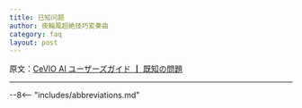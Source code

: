 ```yaml
---
title: 已知问题
author: 夜輪風超絶技巧変奏曲
category: faq
layout: post
---
```

原文：[CeVIO AI ユーザーズガイド ┃ 既知の問題](https://cevio.jp/guide/cevio_ai/faq/)

---



--8<-- "includes/abbreviations.md"
